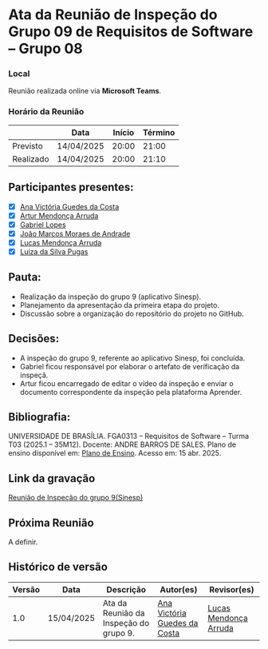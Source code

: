 # Ata da Reunião de Inspeção do Grupo 09 de Requisitos de Software – Grupo 08

### Local
Reunião realizada online via **Microsoft Teams**.

### Horário da Reunião
|          | Data       | Início| Término |
|----------|------------|-------|---------|
| Previsto | 14/04/2025 | 20:00 | 21:00   |
| Realizado| 14/04/2025 | 20:00 | 21:10  |

## Participantes presentes:
- [x] [Ana Victória Guedes da Costa](https://github.com/navicg)
- [x] [Artur Mendonça Arruda](https://github.com/ArtyMend07)
- [x] [Gabriel Lopes](https://github.com/BrzGab)
- [x] [João Marcos Moraes de Andrade](https://github.com/JJOAOMARCOSS)
- [x] [Lucas Mendonça Arruda](https://github.com/lucasarruda9)
- [x] [Luiza da Silva Pugas](https://github.com/Luizaxx)

## Pauta:
* Realização da inspeção do grupo 9 (aplicativo Sinesp).
* Planejamento da apresentação da primeira etapa do projeto.
* Discussão sobre a organização do repositório do projeto no GitHub.

## Decisões:
* A inspeção do grupo 9, referente ao aplicativo Sinesp, foi concluída.
* Gabriel ficou responsável por elaborar o artefato de verificação da inspeçã.
* Artur ficou encarregado de editar o vídeo da inspeção e enviar o documento correspondente da inspeção pela plataforma Aprender.

## Bibliografia:

UNIVERSIDADE DE BRASÍLIA. FGA0313 – Requisitos de Software – Turma T03 (2025.1 – 35M12). Docente: ANDRE BARROS DE SALES. Plano de ensino disponível em: [Plano de Ensino](https://aprender3.unb.br/pluginfile.php/3095981/mod_resource/content/57/FGA0303-T03.pdf). Acesso em: 15 abr. 2025.

## Link da gravação
[Reunião de Inspeção do grupo 9(Sinesp)](https://youtu.be/5b8SrFMpjB8)

## Próxima Reunião
A definir.

## Histórico de versão
| Versão | Data | Descrição | Autor(es) | Revisor(es) |
|--------|------|-----------|-----------|-------------|
| 1.0 | 15/04/2025 | Ata da Reunião da Inspeção do grupo 9.| [Ana Victória Guedes da Costa](https://github.com/navicg)| [Lucas Mendonça Arruda](https://github.com/lucasarruda9)|
